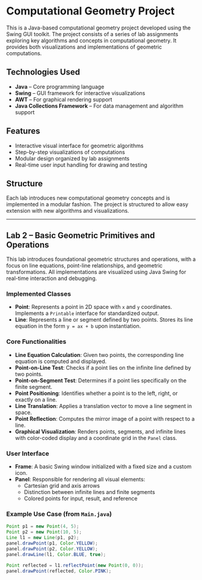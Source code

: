 # Computational Geometry Project

This is a Java-based computational geometry project developed using the Swing GUI toolkit. The project consists of a series of lab assignments exploring key algorithms and concepts in computational geometry. It provides both visualizations and implementations of geometric computations.

## Technologies Used

- **Java** – Core programming language
- **Swing** – GUI framework for interactive visualizations
- **AWT** – For graphical rendering support
- **Java Collections Framework** – For data management and algorithm support

## Features

- Interactive visual interface for geometric algorithms
- Step-by-step visualizations of computations
- Modular design organized by lab assignments
- Real-time user input handling for drawing and testing

## Structure

Each lab introduces new computational geometry concepts and is implemented in a modular fashion. The project is structured to allow easy extension with new algorithms and visualizations.

---

## Lab 2 – Basic Geometric Primitives and Operations

This lab introduces foundational geometric structures and operations, with a focus on line equations, point-line relationships, and geometric transformations. All implementations are visualized using Java Swing for real-time interaction and debugging.

### Implemented Classes

- **Point**: Represents a point in 2D space with `x` and `y` coordinates. Implements a `Printable` interface for standardized output.
- **Line**: Represents a line or segment defined by two points. Stores its line equation in the form `y = ax + b` upon instantiation.

### Core Functionalities

- **Line Equation Calculation**: Given two points, the corresponding line equation is computed and displayed.
- **Point-on-Line Test**: Checks if a point lies on the infinite line defined by two points.
- **Point-on-Segment Test**: Determines if a point lies specifically on the finite segment.
- **Point Positioning**: Identifies whether a point is to the left, right, or exactly on a line.
- **Line Translation**: Applies a translation vector to move a line segment in space.
- **Point Reflection**: Computes the mirror image of a point with respect to a line.
- **Graphical Visualization**: Renders points, segments, and infinite lines with color-coded display and a coordinate grid in the `Panel` class.

### User Interface

- **Frame**: A basic Swing window initialized with a fixed size and a custom icon.
- **Panel**: Responsible for rendering all visual elements:
  - Cartesian grid and axis arrows
  - Distinction between infinite lines and finite segments
  - Colored points for input, result, and reference

### Example Use Case (from `Main.java`)

```java
Point p1 = new Point(4, 5);
Point p2 = new Point(10, 5);
Line l1 = new Line(p1, p2);
panel.drawPoint(p1, Color.YELLOW);
panel.drawPoint(p2, Color.YELLOW);
panel.drawLine(l1, Color.BLUE, true);

Point reflected = l1.reflectPoint(new Point(0, 0));
panel.drawPoint(reflected, Color.PINK);
